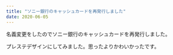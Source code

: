 ```yaml
---
title: "ソニー銀行のキャッシュカードを再発行しました"
date: 2020-06-05
---
```


名義変更をしたのでソニー銀行のキャッシュカードを再発行しました。

プレステデザインにしてみました。思ったよりかわいかったです。

